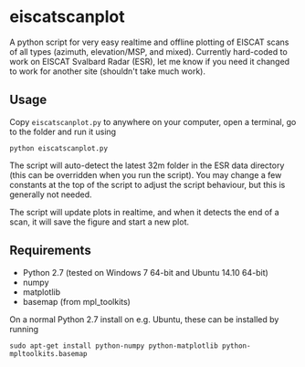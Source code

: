 eiscatscanplot
==============

A python script for very easy realtime and offline plotting of EISCAT scans of all types (azimuth, elevation/MSP, and mixed). Currently hard-coded to work on EISCAT Svalbard Radar (ESR), let me know if you need it changed to work for another site (shouldn't take much work).

Usage
-----

Copy `eiscatscanplot.py` to anywhere on your computer, open a terminal, go to the folder and run it using

    python eiscatscanplot.py
    
The script will auto-detect the latest 32m folder in the ESR data directory (this can be overridden when you run the script). You may change a few constants at the top of the script to adjust the script behaviour, but this is generally not needed.

The script will update plots in realtime, and when it detects the end of a scan, it will save the figure and start a new plot.

Requirements
------------

* Python 2.7 (tested on Windows 7 64-bit and Ubuntu 14.10 64-bit)
* numpy
* matplotlib
* basemap (from mpl_toolkits)

On a normal Python 2.7 install on e.g. Ubuntu, these can be installed by running

    sudo apt-get install python-numpy python-matplotlib python-mpltoolkits.basemap
